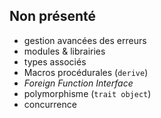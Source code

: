 ## Non présenté

* gestion avancées des erreurs
* modules & librairies
* types associés
* Macros procédurales (`derive`)
* _Foreign Function Interface_
* polymorphisme (`trait object`)
* concurrence
